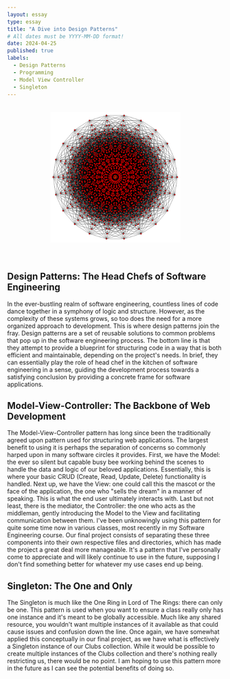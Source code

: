 ```yaml
---
layout: essay
type: essay
title: "A Dive into Design Patterns"
# All dates must be YYYY-MM-DD format!
date: 2024-04-25
published: true
labels:
  - Design Patterns
  - Programming
  - Model View Controller
  - Singleton
---
```


<center> <img src="../img/design-patterns/responsive-graph.png" style="width: 60%; padding: 20px 0 35px 0" alt="Sites"> </center>

## Design Patterns: The Head Chefs of Software Engineering
In the ever-bustling realm of software engineering, countless lines of code dance together in a symphony of logic and structure. However, as the complexity of these systems grows, so too does the need for a more organized approach to development. This is where design patterns join the fray. Design patterns are a set of reusable solutions to common problems that pop up in the software engineering process. The bottom line is that they attempt to provide a blueprint for structuring code in a way that is both efficient and maintainable, depending on the project's needs. In brief, they can essentially play the role of head chef in the kitchen of software engineering in a sense, guiding the development process towards a satisfying conclusion by providing a concrete frame for software applications.

## Model-View-Controller: The Backbone of Web Development
The Model-View-Controller pattern has long since been the traditionally agreed upon pattern used for structuring web applications. The largest benefit to using it is perhaps the separation of concerns so commonly harped upon in many software circles it provides. First, we have the Model: the ever so silent but capable busy bee working behind the scenes to handle the data and logic of our beloved applications. Essentially, this is where your basic CRUD (Create, Read, Update, Delete) functionality is handled. Next up, we have the View: one could call this the mascot or the face of the application, the one who "sells the dream" in a manner of speaking. This is what the end user ultimately interacts with. Last but not least, there is the mediator, the Controller: the one who acts as the middleman, gently introducing the Model to the View and facilitating communication between them. I've been unknowingly using this pattern for quite some time now in various classes, most recently in my Software Engineering course. Our final project consists of separating these three components into their own respective files and directories, which has made the project a great deal more manageable. It's a pattern that I've personally come to appreciate and will likely continue to use in the future, supposing I don't find something better for whatever my use cases end up being.

## Singleton: The One and Only
The Singleton is much like the One Ring in Lord of The Rings: there can only be one. This pattern is used when you want to ensure a class really only has one instance and it's meant to be globally accessible. Much like any shared resource, you wouldn't want multiple instances of it available as that could cause issues and confusion down the line. Once again, we have somewhat applied this conceptually in our final project, as we have what is effectively a Singleton instance of our Clubs collection. While it would be possible to create multiple instances of the Clubs collection and there's nothing really restricting us, there would be no point. I am hoping to use this pattern more in the future as I can see the potential benefits of doing so.